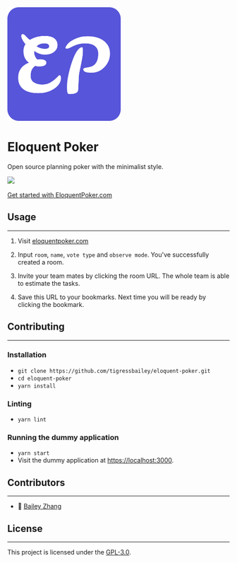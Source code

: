 <img src="public/android-chrome-512x512.png" width="257" />

# Eloquent Poker

Open source planning poker with the minimalist style.

<img src="public/eloquentpoker-capture.gif" width="700" />

[Get started with EloquentPoker.com](https://eloquentpoker.com)

## Usage

* * *

1.  Visit [eloquentpoker.com](https://eloquentpoker.com)

2.  Input `room`, `name`, `vote type` and `observe mode`.
    You've successfully created a room.

3.  Invite your team mates by clicking the room URL.
    The whole team is able to estimate the tasks.

4.  Save this URL to your bookmarks.
    Next time you will be ready by clicking the bookmark.

## Contributing

* * *

### Installation

-   `git clone https://github.com/tigressbailey/eloquent-poker.git`
-   `cd eloquent-poker`
-   `yarn install`

### Linting

-   `yarn lint`


### Running the dummy application

-   `yarn start`
-   Visit the dummy application at <https://localhost:3000>.


## Contributors

* * *

-   :tiger: [Bailey Zhang](https://tigressbailey.github.io)

## License

* * *

This project is licensed under the [GPL-3.0](LICENSE.md).
